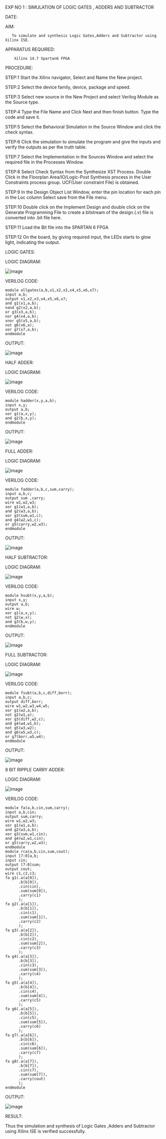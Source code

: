 EXP NO 1 :  SIMULATION OF LOGIC GATES , ADDERS AND SUBTRACTOR 

DATE:

AIM: 
       
       To simulate and synthesis Logic Gates,Adders and Subtractor using Xilinx ISE.

APPARATUS REQUIRED: 

        Xilinx 14.7 Spartan6 FPGA

PROCEDURE:

STEP:1 Start the Xilinx navigator, Select and Name the New project. 

STEP:2 Select the device family, device, package and speed. 

STEP:3 Select new source in the New Project and select Verilog Module as the Source type. 

STEP:4 Type the File Name and Click Next and then finish button. Type the code and save it. 

STEP:5 Select the Behavioral Simulation in the Source Window and click the check syntax. 

STEP:6 Click the simulation to simulate the program and give the inputs and verify the outputs as per the truth table. 

STEP:7 Select the Implementation in the Sources Window and select the required file in the Processes Window. 

STEP:8 Select Check Syntax from the Synthesize XST Process. Double Click in the Floorplan Area/IO/Logic-Post Synthesis process in the User Constraints process group. 
UCF(User constraint File) is obtained. 

STEP:9 In the Design Object List Window, enter the pin location for each pin in the Loc column Select save from the File menu. 

STEP:10 Double click on the Implement Design and double click on the Generate Programming File to create a bitstream of the design.(.v) file is converted into .bit file here. 

STEP:11 Load the Bit file into the SPARTAN 6 FPGA 

STEP:12 On the board, by giving required input, the LEDs starts to glow light, indicating the output.

LOGIC GATES:

LOGIC DIAGRAM:

![image](https://github.com/navaneethans/VLSI-LAB-EXPERIMENTS/assets/6987778/ee17970c-3ac9-4603-881b-88e2825f41a4)

VERILOG CODE:
```
module allgates(a,b,x1,x2,x3,x4,x5,x6,x7);
input a,b;
output x1,x2,x3,x4,x5,x6,x7;
and g1(x1,a,b);
nand g2(x2,a,b);
or g3(x3,a,b);
nor g4(x4,a,b);
xnor g5(x5,a,b);
not g6(x6,a);
xor g7(x7,a,b);
endmodule
```


OUTPUT:

![image](https://github.com/navaneethans/VLSI-LAB-EXP-1/assets/159290227/361e12bc-7a10-450c-8f9d-8d24a7ccc4b9)


HALF ADDER:

LOGIC DIAGRAM:

![image](https://github.com/navaneethans/VLSI-LAB-EXPERIMENTS/assets/6987778/0e1ecb96-0c25-4556-832b-aeeedfdfe7b9)

VERILOG CODE:
```
module hadder(x,y,a,b);
input x,y;
output a,b;
xor g1(a,x,y);
and g2(b,x,y);
endmodule
```

OUTPUT:

![image](https://github.com/navaneethans/VLSI-LAB-EXP-1/assets/159290227/6faf7597-045c-4fd2-b562-f988c0010f5a)

FULL ADDER:

LOGIC DIAGRAM:

![image](https://github.com/navaneethans/VLSI-LAB-EXPERIMENTS/assets/6987778/9bb3964c-438f-469d-a3de-c1cca6f323fb)

VERILOG CODE:
```
module fadder(a,b,c,sum,carry);
input a,b,c;
output sum ,carry;
wire w1,w2,w3;
xor g1(w1,a,b);
and g2(w3,a,b);
xor g3(sum,w1,c);
and g4(w2,w1,c);
or g5(carry,w2,w3);
endmodule
```

OUTPUT:

![image](https://github.com/navaneethans/VLSI-LAB-EXP-1/assets/159290227/976bf1be-fd08-4b13-8282-faf2919b0990)


HALF SUBTRACTOR:

LOGIC DIAGRAM:

![image](https://github.com/navaneethans/VLSI-LAB-EXPERIMENTS/assets/6987778/731470b7-eb4e-49f8-8bb7-2994052a7184)

VERILOG CODE:
```
module hsubt(x,y,a,b);
input x,y;
output a,b;
wire w;
xor g1(a,x,y);
not g2(w,x);
and g3(b,w,y);
endmodule
```

OUTPUT:

![image](https://github.com/navaneethans/VLSI-LAB-EXP-1/assets/159290227/8cbd3704-fb7d-4175-8f32-79ac9af9b804)


FULL SUBTRACTOR:

LOGIC DIAGRAM:

![image](https://github.com/navaneethans/VLSI-LAB-EXPERIMENTS/assets/6987778/d66f874b-c1f2-44b3-a035-7149b56430c1)

VERILOG CODE:
```
module fsubt(a,b,c,diff,borr);
input a,b,c;
output diff,borr;
wire w1,w2,w3,w4,w5;
xor g1(w2,a,b);
not g2(w1,a); 
xor g3(diff,w2,c);
and g4(w4,w1,b);
not g5(w3,w2);
and g6(w5,w3,c);
or g7(borr,w5,w4);
endmodule
```

OUTPUT:

![image](https://github.com/navaneethans/VLSI-LAB-EXP-1/assets/159290227/0bdf8690-2af7-4b16-ae61-e652c20caac4)


8 BIT RIPPLE CARRY ADDER:

LOGIC DIAGRAM:

![image](https://github.com/navaneethans/VLSI-LAB-EXPERIMENTS/assets/6987778/7385a408-40a5-4203-8050-b72818622d79)

VERILOG CODE:
```
module fa(a,b,cin,sum,carry);
input a,b,cin;
output sum,carry;
wire w1,w2,w3;
xor g1(w1,a,b);
and g2(w3,a,b);
xor g3(sum,w1,cin);
and g4(w2,w1,cin);
or g5(carry,w2,w3);
endmodule
module rca(a,b,cin,sum,cout);
input [7:0]a,b;
input cin;
output [7:0]sum;
output cout;
wire c1,c2,c3;
fa g1(.a(a[0]),
      .b(b[0]),
      .cin(cin),
      .sum(sum[0]),
      .carry(c1)
      );
fa g2(.a(a[1]),
      .b(b[1]),
      .cin(c1),
      .sum(sum[1]),
      .carry(c2)
      );
fa g3(.a(a[2]),
      .b(b[2]),
      .cin(c2),
      .sum(sum[2]),
      .carry(c3)
      );
fa g4(.a(a[3]),
      .b(b[3]),
      .cin(c3),
      .sum(sum[3]),
      .carry(c4)
      );
fa g5(.a(a[4]),
      .b(b[4]),
      .cin(c4),
      .sum(sum[4]),
      .carry(c5)
      );
fa g6(.a(a[5]),
      .b(b[5]),
      .cin(c5),
      .sum(sum[5]),
      .carry(c6)
      );
fa g7(.a(a[6]),
      .b(b[6]),
      .cin(c6),
      .sum(sum[6]),
      .carry(c7)
      );
fa g8(.a(a[7]),
      .b(b[7]),
      .cin(c7),
      .sum(sum[7]),
      .carry(cout)
      );                 
endmodule
```

OUTPUT:

![image](https://github.com/navaneethans/VLSI-LAB-EXP-1/assets/159290227/c759d5e8-6a86-441f-9937-5542d62e06b0)

























































RESULT:

Thus the  simulation and synthesis of Logic Gates ,Adders and Subtractor using Xilinx ISE
is verified successfully.


